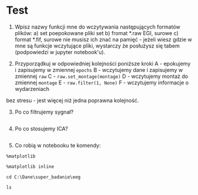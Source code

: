Test
====

1. Wpisz nazwy funkcji mne do wczytywania następujących formatów plików:
  a) set poepokowane pliki set
  b) fromat *.raw EGI, surowe
  c) format *.fif, surowe
nie musisz ich znać na pamięć - jeżeli wiesz gdzie w mne są funkcje wczytujące pliki, wystarczy że posłużysz się tabem (podpowiedzi w jupyter notebook'u).


2. Przyporządkuj w odpowiedniej kolejności poniższe kroki
A - epokujemy i zapisujemy w zmiennej `epochs`
B - wczytujemy dane i zapisujemy w zmiennej `raw`
C - `raw.set_montage(montage)`
D - wczytujemy montaż do zmiennej `montage`
E - `raw.filter(1, None)`
F - wczytujemy informacje o wydarzeniach

bez stresu - jest więcej niż jedna poprawna kolejność.


3. Po co filtrujemy sygnał?
```

```


4. Po co stosujemy ICA?
```

```


5. Co robią w notebooku te komendy:
```
%matplotlib
```

```
%matplotlib inline
```

```
cd C:\Dane\super_badanie\eeg
```

```
ls
```
